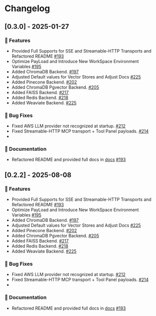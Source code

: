 # Changelog

## [0.3.0] - 2025-01-27

### 🚀 Features
- Provided Full Supports for SSE and Streamable-HTTP Transports and Refactored README [#193](https://github.com/campfirein/cipher/pull/193)
- Optimize PayLoad and Introduce New WorkSpace Environment Variables [#195](https://github.com/campfirein/cipher/pull/195)
- Added ChromaDB Backend. [#197](https://github.com/campfirein/cipher/pull/197)
- Adjusted Default values for Vector Stores and Adjust Docs [#225](https://github.com/campfirein/cipher/pull/200)
- Added Pinecone Backend. [#202](https://github.com/campfirein/cipher/pull/202)
- Added ChromaDB Pgvector Backend. [#205](https://github.com/campfirein/cipher/pull/205)
- Added FAISS Backend. [#217](https://github.com/campfirein/cipher/pull/217)
- Added Redis Backend. [#218](https://github.com/campfirein/cipher/pull/218)
- Added Weaviate Backend. [#225](https://github.com/campfirein/cipher/pull/225)


### 🐛 Bug Fixes
- Fixed AWS LLM provider not recognized at startup. [#212](https://github.com/campfirein/cipher/pull/212)
- Fixed Streamable-HTTP MCP transport + Tool Panel payloads. [#214](https://github.com/campfirein/cipher/pull/214)
- 

### 📝 Documentation
- Refactored README and provided full docs in [docs](./docs/)  [#193](https://github.com/campfirein/cipher/pull/193)

## [0.2.2] - 2025-08-08

### 🚀 Features
- Provided Full Supports for SSE and Streamable-HTTP Transports and Refactored README [#193](https://github.com/campfirein/cipher/pull/193)
- Optimize PayLoad and Introduce New WorkSpace Environment Variables [#195](https://github.com/campfirein/cipher/pull/195)
- Added ChromaDB Backend. [#197](https://github.com/campfirein/cipher/pull/197)
- Adjusted Default values for Vector Stores and Adjust Docs [#225](https://github.com/campfirein/cipher/pull/200)
- Added Pinecone Backend. [#202](https://github.com/campfirein/cipher/pull/202)
- Added ChromaDB Pgvector Backend. [#205](https://github.com/campfirein/cipher/pull/205)
- Added FAISS Backend. [#217](https://github.com/campfirein/cipher/pull/217)
- Added Redis Backend. [#218](https://github.com/campfirein/cipher/pull/218)
- Added Weaviate Backend. [#225](https://github.com/campfirein/cipher/pull/225)


### 🐛 Bug Fixes
- Fixed AWS LLM provider not recognized at startup. [#212](https://github.com/campfirein/cipher/pull/212)
- Fixed Streamable-HTTP MCP transport + Tool Panel payloads. [#214](https://github.com/campfirein/cipher/pull/214)
- 

### 📝 Documentation
- Refactored README and provided full docs in [docs](./docs/)  [#193](https://github.com/campfirein/cipher/pull/193)